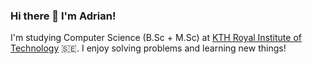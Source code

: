 ### Hi there 👋 I'm Adrian!

I'm studying Computer Science (B.Sc + M.Sc) at [KTH Royal Institute of Technology](https://www.kth.se/en/studies) 🇸🇪. I enjoy solving problems and learning new things!

<!--
**adriansalamon/adriansalamon** is a ✨ _special_ ✨ repository because its `README.md` (this file) appears on your GitHub profile.

Here are some ideas to get you started:

- 🔭 I’m currently working on ...
- 🌱 I’m currently learning ...
- 👯 I’m looking to collaborate on ...
- 🤔 I’m looking for help with ...
- 💬 Ask me about ...
- 📫 How to reach me: ...
- 😄 Pronouns: ...
- ⚡ Fun fact: ...
-->
